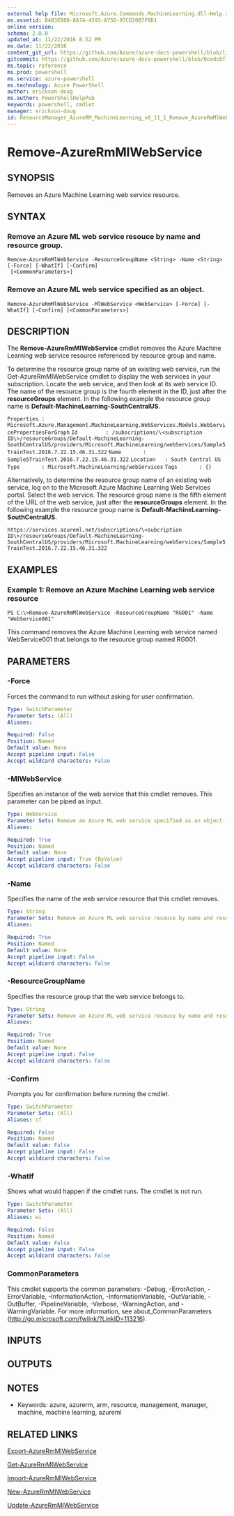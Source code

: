 ```yaml
---
external help file: Microsoft.Azure.Commands.MachineLearning.dll-Help.xml
ms.assetid: 84B3EB80-8A74-4593-A75D-97CD20B7F0D1
online version: 
schema: 2.0.0
updated_at: 11/22/2016 8:52 PM
ms.date: 11/22/2016
content_git_url: https://github.com/Azure/azure-docs-powershell/blob/live/azureps-cmdlets-docs/ResourceManager/AzureRM.MachineLearning/v0.11.1/Remove-AzureRmMlWebService.md
gitcommit: https://github.com/Azure/azure-docs-powershell/blob/0cedc8f73bc96cf5ac4c69144e17b3de601fd3cc/azureps-cmdlets-docs/ResourceManager/AzureRM.MachineLearning/v0.11.1/Remove-AzureRmMlWebService.md
ms.topic: reference
ms.prod: powershell
ms.service: azure-powershell
ms.technology: Azure PowerShell
author: erickson-doug
ms.author: PowerShellHelpPub
keywords: powershell, cmdlet
manager: erickson-doug
id: ResourceManager_AzureRM_MachineLearning_v0_11_1_Remove_AzureRmMlWebService_md
---
```


# Remove-AzureRmMlWebService

## SYNOPSIS
Removes an Azure Machine Learning web service resource.

## SYNTAX

### Remove an Azure ML web service resouce by name and resource group.
```
Remove-AzureRmMlWebService -ResourceGroupName <String> -Name <String> [-Force] [-WhatIf] [-Confirm]
 [<CommonParameters>]
```

### Remove an Azure ML web service specified as an object.
```
Remove-AzureRmMlWebService -MlWebService <WebService> [-Force] [-WhatIf] [-Confirm] [<CommonParameters>]
```

## DESCRIPTION
The **Remove-AzureRmMlWebService** cmdlet removes the Azure Machine Learning web service resource referenced by resource group and name.

To determine the resource group name of an existing web service, run the Get-AzureRmMlWebService cmdlet to display the web services in your subscription.
Locate the web service, and then look at its web service ID.
The name of the resource group is the fourth element in the ID, just after the **resourceGroups** element.
In the following example the resource group name is **Default-MachineLearning-SouthCentralUS**.

`Properties : Microsoft.Azure.Management.MachineLearning.WebServices.Models.WebServicePropertiesForGraph`
`Id         : /subscriptions/\<subscription ID\>/resourceGroups/Default-MachineLearning-SouthCentralUS/providers/Microsoft.MachineLearning/webServices/Sample5TrainTest.2016.7.22.15.46.31.322`
`Name       : Sample5TrainTest.2016.7.22.15.46.31.322`
`Location   : South Central US`
`Type       : Microsoft.MachineLearning/webServices`
`Tags       : {}`

Alternatively, to determine the resource group name of an existing web service, log on to the Microsoft Azure Machine Learning Web Services portal.
Select the web service.
The resource group name is the fifth element of the URL of the web service, just after the **resourceGroups** element.
In the following example the resource group name is **Default-MachineLearning-SouthCentralUS**.

`https://services.azureml.net/subscriptions/\<subcription ID\>/resourceGroups/Default-MachineLearning-SouthCentralUS/providers/Microsoft.MachineLearning/webServices/Sample5TrainTest.2016.7.22.15.46.31.322`

## EXAMPLES

### Example 1: Remove an Azure Machine Learning web service resource
```
PS C:\>Remove-AzureRmMlWebService -ResourceGroupName "RG001" -Name "WebService001"
```

This command removes the Azure Machine Learning web service named WebService001 that belongs to the resource group named RG001.

## PARAMETERS

### -Force
Forces the command to run without asking for user confirmation.

```yaml
Type: SwitchParameter
Parameter Sets: (All)
Aliases: 

Required: False
Position: Named
Default value: None
Accept pipeline input: False
Accept wildcard characters: False
```

### -MlWebService
Specifies an instance of the web service that this cmdlet removes.
This parameter can be piped as input.

```yaml
Type: WebService
Parameter Sets: Remove an Azure ML web service specified as an object.
Aliases: 

Required: True
Position: Named
Default value: None
Accept pipeline input: True (ByValue)
Accept wildcard characters: False
```

### -Name
Specifies the name of the web service resource that this cmdlet removes.

```yaml
Type: String
Parameter Sets: Remove an Azure ML web service resouce by name and resource group.
Aliases: 

Required: True
Position: Named
Default value: None
Accept pipeline input: False
Accept wildcard characters: False
```

### -ResourceGroupName
Specifies the resource group that the web service belongs to.

```yaml
Type: String
Parameter Sets: Remove an Azure ML web service resouce by name and resource group.
Aliases: 

Required: True
Position: Named
Default value: None
Accept pipeline input: False
Accept wildcard characters: False
```

### -Confirm
Prompts you for confirmation before running the cmdlet.

```yaml
Type: SwitchParameter
Parameter Sets: (All)
Aliases: cf

Required: False
Position: Named
Default value: False
Accept pipeline input: False
Accept wildcard characters: False
```

### -WhatIf
Shows what would happen if the cmdlet runs.
The cmdlet is not run.

```yaml
Type: SwitchParameter
Parameter Sets: (All)
Aliases: wi

Required: False
Position: Named
Default value: False
Accept pipeline input: False
Accept wildcard characters: False
```

### CommonParameters
This cmdlet supports the common parameters: -Debug, -ErrorAction, -ErrorVariable, -InformationAction, -InformationVariable, -OutVariable, -OutBuffer, -PipelineVariable, -Verbose, -WarningAction, and -WarningVariable. For more information, see about_CommonParameters (http://go.microsoft.com/fwlink/?LinkID=113216).

## INPUTS

## OUTPUTS

## NOTES
* Keywords: azure, azurerm, arm, resource, management, manager, machine, machine learning, azureml

## RELATED LINKS

[Export-AzureRmMlWebService](xref:ResourceManager/AzureRM.MachineLearning/v0.11.1/Export-AzureRmMlWebService.md)

[Get-AzureRmMlWebService](xref:ResourceManager/AzureRM.MachineLearning/v0.11.1/Get-AzureRmMlWebService.md)

[Import-AzureRmMlWebService](xref:ResourceManager/AzureRM.MachineLearning/v0.11.1/Import-AzureRmMlWebService.md)

[New-AzureRmMlWebService](xref:ResourceManager/AzureRM.MachineLearning/v0.11.1/New-AzureRmMlWebService.md)

[Update-AzureRmMlWebService](xref:ResourceManager/AzureRM.MachineLearning/v0.11.1/Update-AzureRmMlWebService.md)


